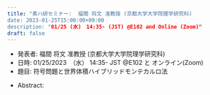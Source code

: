 ```yaml
---
title: "素ハ研セミナー:  福間 将文 准教授 (京都大学大学院理学研究科)
date: 2023-01-25T15:00:00+09:00
description: "01/25 (水)　14:35- (JST) @E102 and Online (Zoom)"
draft: false
---
```


- 発表者:
福間 将文 准教授 (京都大学大学院理学研究科)
- 日時:
01/25/2023　（水） 14:35- JST @E102 と オンライン(Zoom)
- 題目: 
符号問題と世界体積ハイブリッドモンテカルロ法

<!--more-->

- Abstract:



